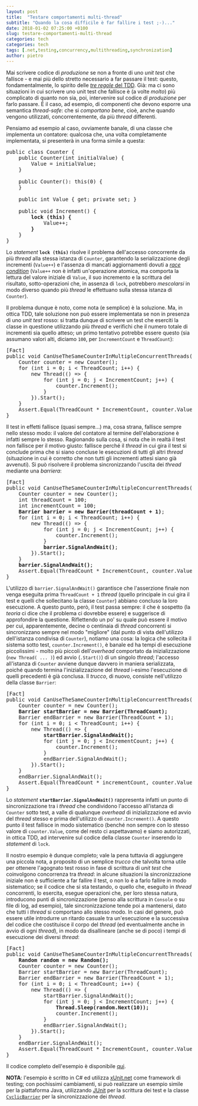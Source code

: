 ```yaml
---
layout: post
title:  "Testare comportamenti multi-thread"
subtitle: "Quando la cosa difficile è far fallire i test ;-)..."
date: 2018-01-02 07:25:00 +0100
slug: testare-comportamenti-multi-thread
categories: tech
categories: tech
tags: [.net,testing,concurrency,multithreading,synchronization]
author: pietro
---
```

Mai scrivere codice di *produzione* se non a fronte di uno *unit test* che fallisce - e mai più dello stretto necessario a far passare il test: questo, fondamentalmente, lo spirito delle [*tre regole* del TDD](http://butunclebob.com/ArticleS.UncleBob.TheThreeRulesOfTdd).
Già: ma ci sono situazioni in cui scrivere uno unit test che fallisce è (a volte *molto*) più complicato di quanto non sia, poi, intervenire sul codice *di produzione* per farlo passare. È il caso, ad esempio, di componenti che devono esporre una semantica *thread-safe*: che si *comportano bene*, cioè, anche quando vengono utilizzati, concorrentemente, da più *thread* differenti.

Pensiamo ad esempio al caso, ovviamente banale, di una classe che implementa un contatore: qualcosa che, una volta completamente implementata, si presenterà in una forma simile a questa:

<pre>
public class Counter {
    public Counter(int initialValue) {
        Value = initialValue;
    }

    public Counter(): this(0) {            
    }

    public int Value { get; private set; }

    public void Increment() {
        <strong>lock (this) {</strong>
            Value++;
        <strong>}</strong>
    }
}
</pre>

Lo *statement* **`lock (this)`** risolve il problema dell'accesso concorrente da più *thread* alla stessa istanza di `Counter`, garantendo la serializzazione degli incrementi (`Value++`) e l'assenza di mancati aggiornamenti dovuti a [*race condition*](https://en.wikipedia.org/wiki/Race_condition) (`Value++` non è infatti un'operazione atomica, ma comporta la lettura del valore iniziale di `Value`, il suo incremento e la scrittura del risultato, sotto-operazioni che, in assenza di `lock`, potrebbero *mescolarsi* in modo diverso quando più *thread* le effettuano sulla stessa istanza di `Counter`).

Il problema dunque è noto, come nota (e semplice) è la soluzione.
Ma, in ottica TDD, tale soluzione non può essere implementata se non in presenza di uno *unit test* rosso: si tratta dunque di scrivere un test che eserciti la classe in questione utilizzando più *thread* e verifichi che il numero totale di incrementi sia quello atteso; un primo tentativo potrebbe essere questo (sia assumano valori alti, diciamo `100`, per `IncrementCount` e `ThreadCount`):

<pre>
[Fact]
public void CanUseTheSameCounterInMultipleConcurrentThreads() {
    Counter counter = new Counter();
    for (int i = 0; i < ThreadCount; i++) {
        new Thread(() => {
            for (int j = 0; j < IncrementCount; j++) {
                counter.Increment();                        
            }
        }).Start();
    }
    Assert.Equal(ThreadCount * IncrementCount, counter.Value);
}
</pre>

Il test in effetti fallisce (quasi sempre...) ma, cosa strana, fallisce sempre nello stesso modo: il valore del contatore al termine dell'elaborazione è infatti sempre lo stesso. Ragionando sulla cosa, si nota che in realtà il test non fallisce per il motivo giusto: fallisce perché il *thread* in cui gira il test si conclude prima che si siano concluse le esecuzioni di tutti gli altri *thread* (situazione in cui è corretto che non tutti gli incrementi attesi siano già avvenuti).
Si può risolvere il problema sincronizzando l'uscita dei *thread* mediante una *barriera*:
<pre>
[Fact]
public void CanUseTheSameCounterInMultipleConcurrentThreads() {
    Counter counter = new Counter();
    int threadCount = 100;
    int incrementCount = 100;
    <strong>Barrier barrier = new Barrier(threadCount + 1)</strong>;
    for (int i = 0; i < ThreadCount; i++) {
        new Thread(() => {
            for (int j = 0; j < IncrementCount; j++) {
                counter.Increment();                        
            }
            <strong>barrier.SignalAndWait()</strong>;
        }).Start();
    }
    <strong>barrier.SignalAndWait()</strong>;
    Assert.Equal(ThreadCount * IncrementCount, counter.Value);
}
</pre>

L'utilizzo di `barrier.SignalAndWait()` garantisce che l'asserzione finale non venga eseguita prima `ThreadCount + 1` *thread* (quello principale in cui gira il test e quelli che sollecitano la classe `Counter`) abbiano concluso la loro esecuzione. A questo punto, però, il test passa sempre: il che è sospetto (la *teoria* ci dice che il problema ci dovrebbe essere) e suggerisce di approfondire la questione.  Riflettendo un po' su quale può essere il motivo per cui, apparentemente, decine o centinaia di *thread* concorrenti si sincronizzano sempre nel modo "migliore" (dal punto di vista dell'utilizzo dell'istanza condivisa di `Counter`), notiamo una cosa: la logica che sollecita il sistema sotto test, `counter.Increment()`, è banale ed ha tempi di esecuzione piccolissimi - molto più piccoli dell'*overhead* comportato da inizializzazione (`new Thread( ... )`) ed avvio (`.Start()`) di un singolo *thread*; l'accesso all'istanza di `Counter` avviene dunque davvero in maniera serializzata, poiché quando termina l'inizializzazione del *thread* i-esimo l'esecuzione di quelli precedenti è già conclusa. Il *trucco*, di nuovo, consiste nell'utilizzo della classe `Barrier`:

<pre>
[Fact]
public void CanUseTheSameCounterInMultipleConcurrentThreads() {
    Counter counter = new Counter();
    <strong>Barrier startBarrier = new Barrier(ThreadCount);</strong>
    Barrier endBarrier = new Barrier(ThreadCount + 1);
    for (int i = 0; i < ThreadCount; i++) {
        new Thread(() => {
            <strong>startBarrier.SignalAndWait();</strong>
            for (int j = 0; j < IncrementCount; j++) {
                counter.Increment();                        
            }
            endBarrier.SignalAndWait();
        }).Start();
    }
    endBarrier.SignalAndWait();
    Assert.Equal(ThreadCount * incrementCount, counter.Value);
}	
</pre>

Lo *statement* **`startBarrier.SignalAndWait()`** rappresenta infatti un punto di sincronizzazione tra i *thread* che condividono l'accesso all'istanza di `Counter` sotto test, a valle di qualunque *overhead* di inizializzazione ed avvio del *thread* stesso e prima dell'utilizzo di `counter.Increment()`. A questo punto il test fallisce in modo sistematico (benché non sempre con lo stesso valore di `counter.Value`, come del resto ci aspettavamo) e siamo autorizzati, in ottica TDD, ad intervenire sul codice della classe `Counter` inserendo lo *statement* di `lock`.

Il nostro esempio è dunque completo; vale la pena tuttavia di aggiungere una piccola nota, a proposito di un semplice *trucco* che talvolta torna utile per ottenere l'agognato test rosso in fase di scrittura di *unit test* che coinvolgono concorrenza tra *thread*: in alcune situazioni la sincronizzazione iniziale non è sufficiente a far fallire il test, o non lo è a farlo fallire in modo sistematico; se il codice che si sta testando, o quello che, eseguito in *thread* concorrenti, lo esercita, esegue operazioni che, per loro stessa natura, introducono punti di sincronizzazione (penso alla scrittura in `Console` o su file di log, ad esempio), tale sincronizzazione tende poi a mantenersi, dato che tutti i *thread* si comportano allo stesso modo. In casi del genere, può essere utile introdurre un ritardo casuale tra un'esecuzione e la successiva del codice che costituisce il corpo del *thread* (ed eventualmente anche in avvio di ogni *thread*), in modo da disallineare (anche se di poco) i tempi di esecuzione dei diversi *thread*:

<pre>
[Fact]
public void CanUseTheSameCounterInMultipleConcurrentThreads() {
    <strong>Random random = new Random();</strong>
    Counter counter = new Counter();
    Barrier startBarrier = new Barrier(ThreadCount);
    Barrier endBarrier = new Barrier(ThreadCount + 1);
    for (int i = 0; i < ThreadCount; i++) {
        new Thread(() => {
            startBarrier.SignalAndWait();
            for (int j = 0; j < IncrementCount; j++) {
                <strong>Thread.Sleep(random.Next(10));</strong>
                counter.Increment();                        
            }
            endBarrier.SignalAndWait();
        }).Start();
    }
    endBarrier.SignalAndWait();
    Assert.Equal(ThreadCount * IncrementCount, counter.Value);
}
</pre>

Il codice completo dell'esempio è disponibile [qui](https://gitlab.com/pietrom_cp/ThreadSafeCounter).

**NOTA**: l'esempio è scritto in C# ed utilizza [xUnit.net](https://xunit.github.io) come framework di testing; con pochissimi cambiamenti, si può realizzare un esempio simile per la piattaforma Java, utilizzando [JUnit](http://junit.org/junit5) per la scrittura dei test e la classe [`CyclicBarrier`](https://docs.oracle.com/javase/7/docs/api/java/util/concurrent/CyclicBarrier.html) per la sincronizzazione dei *thread*.